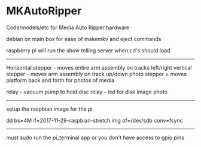 # MKAutoRipper
Code/models/etc for Media Auto Ripper hardware

debian on main box for ease of makemkv and eject commands

raspberry pi will run the show telling server when cd's should load

**********************************

Horizontal stepper - moves entire arm assembly on tracks left/right
vertical stepper - moves arm assembly on track up/down
photo stepper = moves platform back and forth for photos of media

relay - vacuum pump to hold disc
relay - led for disk image photo

********************

setup the raspbian image for the pi

dd bs=4M if=2017-11-29-raspbian-stretch.img of=/dev/sdb conv=fsync

***************************************

must sudo run the pi_terminal app or you don't have access to gpio pins